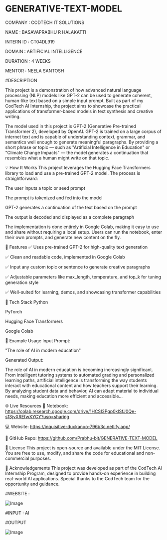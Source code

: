 # GENERATIVE-TEXT-MODEL

COMPANY : CODTECH IT SOLUTIONS

NAME : BASAVAPRABHU R HALAKATTI

INTERN ID : CT04DL919

DOMAIN : ARTIFICIAL INTELLIGENCE

DURATION : 4 WEEKS

MENTOR : NEELA SANTOSH

#DESCRIPTION

This project is a demonstration of how advanced natural language processing (NLP) models like GPT-2 can be used to generate coherent, human-like text based on a simple input prompt. Built as part of my CodTech AI Internship, the project aims to showcase the practical applications of transformer-based models in text synthesis and creative writing.

The model used in this project is GPT-2 (Generative Pre-trained Transformer 2), developed by OpenAI. GPT-2 is trained on a large corpus of internet text and is capable of understanding context, grammar, and semantics well enough to generate meaningful paragraphs. By providing a short phrase or topic — such as "Artificial Intelligence in Education" or "Climate Change Impacts" — the model generates a continuation that resembles what a human might write on that topic.

💡 How It Works
This project leverages the Hugging Face Transformers library to load and use a pre-trained GPT-2 model. The process is straightforward:

The user inputs a topic or seed prompt

The prompt is tokenized and fed into the model

GPT-2 generates a continuation of the text based on the prompt

The output is decoded and displayed as a complete paragraph

The implementation is done entirely in Google Colab, making it easy to use and share without requiring a local setup. Users can run the notebook, enter their own prompts, and generate new content on the fly.

🚀 Features
✅ Uses pre-trained GPT-2 for high-quality text generation

✅ Clean and readable code, implemented in Google Colab

✅ Input any custom topic or sentence to generate creative paragraphs

✅ Adjustable parameters like max_length, temperature, and top_k for tuning generation style

✅ Well-suited for learning, demos, and showcasing transformer capabilities

📂 Tech Stack
Python

PyTorch

Hugging Face Transformers

Google Colab

📌 Example Usage
Input Prompt:

"The role of AI in modern education"

Generated Output:

The role of AI in modern education is becoming increasingly significant. From intelligent tutoring systems to automated grading and personalized learning paths, artificial intelligence is transforming the way students interact with educational content and how teachers support their learning. By analyzing student data and behavior, AI can adapt material to individual needs, making education more efficient and accessible...

🌐 Live Resources
📄 Notebook: https://colab.research.google.com/drive/1HCSI3Pgp0klSfJ0Qe-s1SjvXREfwXYCY?usp=sharing

💻 Website: https://inquisitive-duckanoo-796b3c.netlify.app/

📁 GitHub Repo: https://github.com/Prabhu-bit/GENERATIVE-TEXT-MODEL

📜 License
This project is open-source and available under the MIT License. You are free to use, modify, and share the code for educational and non-commercial purposes.

🙌 Acknowledgements
This project was developed as part of the CodTech AI Internship Program, designed to provide hands-on experience in building real-world AI applications. Special thanks to the CodTech team for the opportunity and guidance.

#WEBSITE :

![Image](https://github.com/user-attachments/assets/adfa428a-06a8-465c-996f-aa28bd10e812)

#INPUT : AI

#OUTPUT

![Image](https://github.com/user-attachments/assets/35bd495d-11e7-4088-9605-a9f692a6c701)
